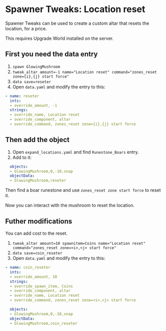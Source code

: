 # Spawner Tweaks: Location reset

Spawner Tweaks can be used to create a custom altar that resets the location, for a price.

This requires Upgrade World installed on the server.

## First you need the data entry

1. `spawn GlowingMushroom`
2. `tweak_altar amount=-1 name="Location reset" command="zones_reset zone={i},{j} start force"`
3. `data save=reseter`
4. Open `data.yaml` and modify the entry to this:

```yaml
- name: reseter
  ints:
  - override_amount, -1
  strings:
  - override_name, Location reset
  - override_component, altar
  - override_command, zones_reset zone={i},{j} start force

```

## Then add the object

1. Open `expand_locations.yaml` and find `Runestone_Boars` entry.
2. Add to it:

```yaml
  objects:
  - GlowingMushroom,0,-10,snap
  objectData:
  - GlowingMushroom,reseter
```

Then find a boar runestone and use `zones_reset zone start force` to reset it.

Now you can interact with the mushroom to reset the location.

## Futher modifications

You can add cost to the reset.

1. `tweak_altar amount=10 spawnitem=Coins name="Location reset"  command="zones_reset zone=<i>,<j> start force"`
2. `data save=coin_reseter`
3. Open `data.yaml` and modify the entry to this:

```yaml
- name: coin_reseter
  ints:
  - override_amount, 10
  strings:
  - override_spawn_item, Coins
  - override_component, altar
  - override_name, Location reset
  - override_command, zones_reset zone=<i>,<j> start force
```

```yaml
  objects:
  - GlowingMushroom,0,-10,snap
  objectData:
  - GlowingMushroom,coin_reseter
```
